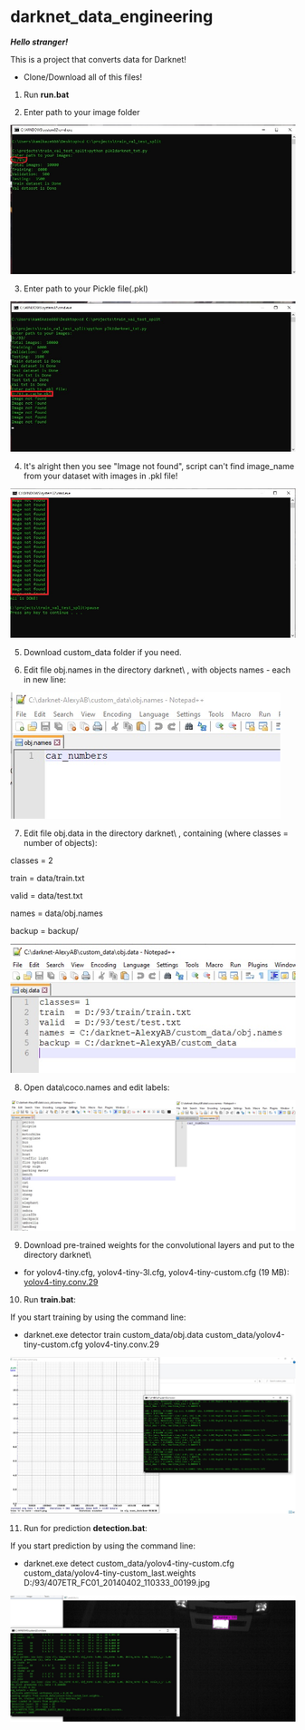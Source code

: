 # darknet_data_engineering

***Hello stranger!***

This is a project that converts data for Darknet!

- Clone/Download all of this files!

1. Run **run.bat**

2. Enter path to your image folder

![run.bat](run1.jpg)

3. Enter path to your Pickle file(.pkl)

![run.bat2](run2.jpg)

4. It's alright then you see "Image not found", script can't find image_name from your dataset with images in .pkl file!

![run.bat2](run3.jpg)

5. Download custom_data folder if you need.

6. Edit file obj.names in the directory darknet\ , with objects names - each in new line:

![edit_custom](obj_names.jpg)

7. Edit file obj.data in the directory darknet\ , containing (where classes = number of objects):

classes = 2

train  = data/train.txt

valid  = data/test.txt

names = data/obj.names

backup = backup/ 


![edit_custom](obj_data.jpg)

8. Open data\coco.names and edit labels:

![edit_custom](coco_numbers.jpg)

9. Download pre-trained weights for the convolutional layers and put to the directory darknet\
- for yolov4-tiny.cfg, yolov4-tiny-3l.cfg, yolov4-tiny-custom.cfg (19 MB): [yolov4-tiny.conv.29](https://github.com/AlexeyAB/darknet/releases/download/darknet_yolo_v4_pre/yolov4-tiny.conv.29)

10. Run **train.bat**:

If you start training by using the command line:

- darknet.exe detector train custom_data/obj.data custom_data/yolov4-tiny-custom.cfg yolov4-tiny.conv.29 

![train](train1.jpg)

11. Run for prediction **detection.bat**:

If you start prediction by using the command line:

- darknet.exe detect custom_data/yolov4-tiny-custom.cfg custom_data/yolov4-tiny-custom_last.weights D:/93/407ETR_FC01_20140402_110333_00199.jpg

![prediction](prediction1.jpg)
